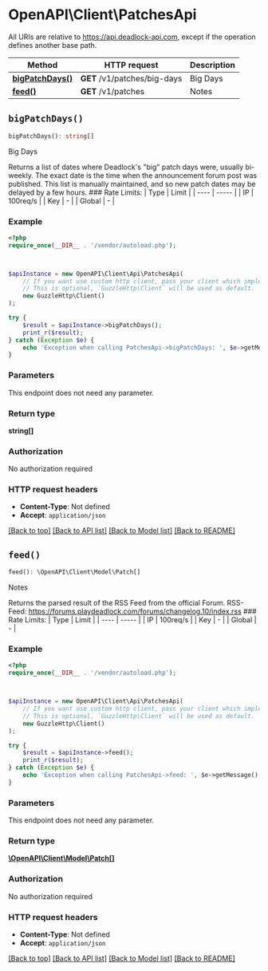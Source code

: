 # OpenAPI\Client\PatchesApi

All URIs are relative to https://api.deadlock-api.com, except if the operation defines another base path.

| Method | HTTP request | Description |
| ------------- | ------------- | ------------- |
| [**bigPatchDays()**](PatchesApi.md#bigPatchDays) | **GET** /v1/patches/big-days | Big Days |
| [**feed()**](PatchesApi.md#feed) | **GET** /v1/patches | Notes |


## `bigPatchDays()`

```php
bigPatchDays(): string[]
```

Big Days

Returns a list of dates where Deadlock's \"big\" patch days were, usually bi-weekly. The exact date is the time when the announcement forum post was published.  This list is manually maintained, and so new patch dates may be delayed by a few hours.  ### Rate Limits: | Type | Limit | | ---- | ----- | | IP | 100req/s | | Key | - | | Global | - |

### Example

```php
<?php
require_once(__DIR__ . '/vendor/autoload.php');



$apiInstance = new OpenAPI\Client\Api\PatchesApi(
    // If you want use custom http client, pass your client which implements `GuzzleHttp\ClientInterface`.
    // This is optional, `GuzzleHttp\Client` will be used as default.
    new GuzzleHttp\Client()
);

try {
    $result = $apiInstance->bigPatchDays();
    print_r($result);
} catch (Exception $e) {
    echo 'Exception when calling PatchesApi->bigPatchDays: ', $e->getMessage(), PHP_EOL;
}
```

### Parameters

This endpoint does not need any parameter.

### Return type

**string[]**

### Authorization

No authorization required

### HTTP request headers

- **Content-Type**: Not defined
- **Accept**: `application/json`

[[Back to top]](#) [[Back to API list]](../../README.md#endpoints)
[[Back to Model list]](../../README.md#models)
[[Back to README]](../../README.md)

## `feed()`

```php
feed(): \OpenAPI\Client\Model\Patch[]
```

Notes

Returns the parsed result of the RSS Feed from the official Forum.  RSS-Feed: https://forums.playdeadlock.com/forums/changelog.10/index.rss  ### Rate Limits: | Type | Limit | | ---- | ----- | | IP | 100req/s | | Key | - | | Global | - |

### Example

```php
<?php
require_once(__DIR__ . '/vendor/autoload.php');



$apiInstance = new OpenAPI\Client\Api\PatchesApi(
    // If you want use custom http client, pass your client which implements `GuzzleHttp\ClientInterface`.
    // This is optional, `GuzzleHttp\Client` will be used as default.
    new GuzzleHttp\Client()
);

try {
    $result = $apiInstance->feed();
    print_r($result);
} catch (Exception $e) {
    echo 'Exception when calling PatchesApi->feed: ', $e->getMessage(), PHP_EOL;
}
```

### Parameters

This endpoint does not need any parameter.

### Return type

[**\OpenAPI\Client\Model\Patch[]**](../Model/Patch.md)

### Authorization

No authorization required

### HTTP request headers

- **Content-Type**: Not defined
- **Accept**: `application/json`

[[Back to top]](#) [[Back to API list]](../../README.md#endpoints)
[[Back to Model list]](../../README.md#models)
[[Back to README]](../../README.md)
